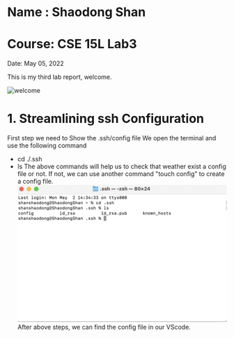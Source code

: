 # Name : Shaodong Shan
# Course: CSE 15L Lab3
Date: May 05, 2022

This is my third lab report, welcome.

![welcome](https://user-images.githubusercontent.com/103075501/162642398-9902f982-4aa5-4e33-816d-d0eba4ceace9.jpeg)

# 1. Streamlining ssh Configuration
First step we need to Show the .ssh/config file
We open the terminal and use the following command
* cd ./.ssh
* ls
The above commands will help us to check that weather exist a config file or not.
If not, we can use another command "touch config" to create a config file.
![command](lab3p1.png)
After above steps, we can find the config file in our VScode.
![]()
